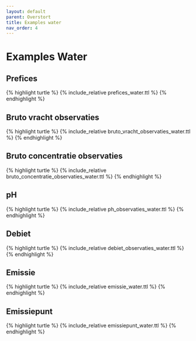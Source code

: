 ```yaml
---
layout: default
parent: Overstort
title: Examples water
nav_order: 4
---
```


# Examples Water

## Prefices

{% highlight turtle %}
{% include_relative prefices_water.ttl %}
{% endhighlight %}

## Bruto vracht observaties

{% highlight turtle %}
{% include_relative bruto_vracht_observaties_water.ttl %}
{% endhighlight %}

## Bruto concentratie observaties

{% highlight turtle %}
{% include_relative bruto_concentratie_observaties_water.ttl %}
{% endhighlight %}

## pH

{% highlight turtle %}
{% include_relative ph_observaties_water.ttl %}
{% endhighlight %}

## Debiet

{% highlight turtle %}
{% include_relative debiet_observaties_water.ttl %}
{% endhighlight %}

## Emissie

{% highlight turtle %}
{% include_relative emissie_water.ttl %}
{% endhighlight %}

## Emissiepunt

{% highlight turtle %}
{% include_relative emissiepunt_water.ttl %}
{% endhighlight %}